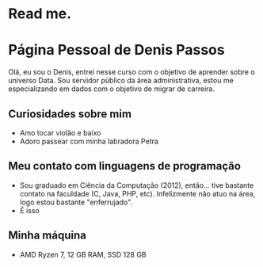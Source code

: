 # Read me. 

# Página Pessoal de Denis Passos

Olá, eu sou o Denis, entrei nesse curso com o objetivo de aprender sobre o universo Data. Sou servidor público da área administrativa, estou me especializando em dados com o objetivo de migrar de carreira.

## Curiosidades sobre mim
 - Amo tocar violão e baixo
 - Adoro passear com minha labradora Petra

## Meu contato com linguagens de programação
 - Sou graduado em Ciência da Computação (2012), então... tive bastante contato na faculdade (C, Java, PHP, etc). Infelizmente não atuo na área, logo estou bastante "enferrujado".
 - É isso

## Minha máquina
 - AMD Ryzen 7, 12 GB RAM, SSD 128 GB

